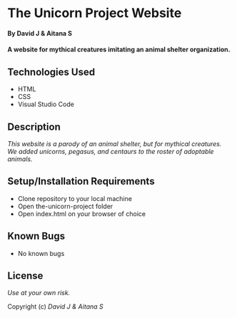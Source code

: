 # The Unicorn Project Website

#### By David J & Aitana S

#### A website for mythical creatures imitating an animal shelter organization.

## Technologies Used

* HTML
* CSS
* Visual Studio Code

## Description

_This website is a parody of an animal shelter, but for mythical creatures. We added unicorns, pegasus, and centaurs to the roster of adoptable animals._

## Setup/Installation Requirements

* Clone repository to your local machine
* Open the-unicorn-project folder
* Open index.html on your browser of choice

## Known Bugs

* No known bugs

## License

_Use at your own risk._

Copyright (c) _David J & Aitana S_
